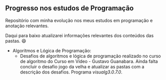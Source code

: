## Progresso nos estudos de Programação

Repositório com minha evolução nos meus estudos em programação e anotação relevantes.

Daqui para baixo atualizarei informações relevantes dos conteúdos das pastas.  :smile:

- Algoritmos e Lógica de Programação:
  - Desafios de algoritmos e lógica de programação realizado no curso de algoritmo do Curso em Vídeo - Gustavo Guanabara. Ainda falta concluir o desafio jogo da velha e atualizar as pastas com a descrição dos desafios. Programa *visualg3.0.7.0*.





